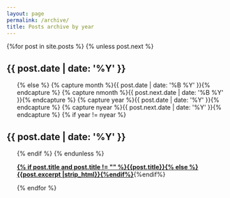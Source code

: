 ```yaml
---
layout: page
permalink: /archive/
title: Posts archive by year
---
```



<div id="archives">
  <section id="archive">
      {%for post in site.posts %}
      {% unless post.next %}
      <h2 style="text-align:left;">{{ post.date | date: '%Y' }}</h2>
      <ul class="this">
          {% else %}
          {% capture month %}{{ post.date | date: '%B %Y' }}{% endcapture %}
          {% capture nmonth %}{{ post.next.date | date: '%B %Y' }}{% endcapture %}
          {% capture year %}{{ post.date | date: '%Y' }}{% endcapture %}
          {% capture nyear %}{{ post.next.date | date: '%Y' }}{% endcapture %}
          {% if year != nyear %}
      </ul>
      <h2 style="text-align:left;">{{ post.date | date: '%Y' }}</h2>
      <ul class="past">
          {% endif %}
          <!--{% if month != nmonth %}
          <h3 style="text-align:left;">{{ post.date | date: '%B %Y' }}</h3>
          {% endif %}-->
          {% endunless %}
          <p><b><a href="{{ site.baseurl }}{{ post.url }}">{% if post.title and post.title != "" %}{{post.title}}{% else %}{{post.excerpt |strip_html}}{%endif%}</a></b><!-- - {% if post.date and post.date != "" %}{{ post.date | date: "%Y-%m-%d" }}-->{%endif%}</p>
          {% endfor %}
      </ul>
  </section>
</div>
